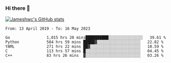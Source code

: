 ### Hi there 👋

[![Jameshwc's GitHub stats](https://github-readme-stats.vercel.app/api?username=jameshwc)](https://github.com/anuraghazra/github-readme-stats)

<!--START_SECTION:waka-->

```text
From: 13 April 2019 - To: 16 May 2023

Go                1,015 hrs 20 mins██████████░░░░░░░░░░░░░░░   39.61 %
Python            584 hrs 59 mins █████▓░░░░░░░░░░░░░░░░░░░   22.82 %
YAML              271 hrs 22 mins ██▓░░░░░░░░░░░░░░░░░░░░░░   10.59 %
C                 113 hrs 57 mins █░░░░░░░░░░░░░░░░░░░░░░░░   04.45 %
C++               83 hrs 26 mins  ▓░░░░░░░░░░░░░░░░░░░░░░░░   03.26 %
```

<!--END_SECTION:waka-->